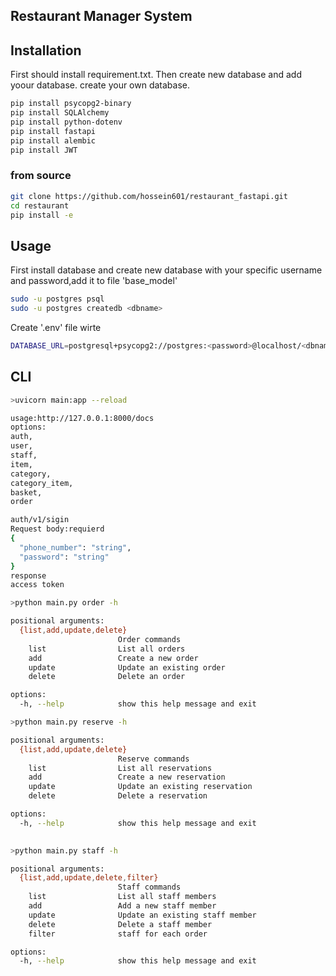 
## **Restaurant Manager System**



## **Installation**

First should install requirement.txt. Then create new database and add yoour database. create your own database.


```bash
pip install psycopg2-binary
pip install SQLAlchemy
pip install python-dotenv
pip install fastapi
pip install alembic
pip install JWT
```
### from source
```bash
git clone https://github.com/hossein601/restaurant_fastapi.git
cd restaurant
pip install -e
```
## Usage
First install database and create new database with your specific username and password,add it to file 'base_model'
```bash
sudo -u postgres psql
sudo -u postgres createdb <dbname>
```
Create '.env' file wirte 
```bash
DATABASE_URL=postgresql+psycopg2://postgres:<password>@localhost/<dbname>
```
## CLI
```bash
>uvicorn main:app --reload

usage:http://127.0.0.1:8000/docs
options:
auth,
user,
staff,
item,
category,
category_item,
basket,
order

```
```bash
auth/v1/sigin
Request body:requierd
{
  "phone_number": "string",
  "password": "string"
}
response
access token

```
```bash
>python main.py order -h

positional arguments:
  {list,add,update,delete}
                        Order commands
    list                List all orders
    add                 Create a new order
    update              Update an existing order
    delete              Delete an order

options:
  -h, --help            show this help message and exit

```
```bash
>python main.py reserve -h

positional arguments:
  {list,add,update,delete}
                        Reserve commands
    list                List all reservations
    add                 Create a new reservation
    update              Update an existing reservation
    delete              Delete a reservation

options:
  -h, --help            show this help message and exit
      
```
```bash
>python main.py staff -h

positional arguments:
  {list,add,update,delete,filter}
                        Staff commands
    list                List all staff members
    add                 Add a new staff member
    update              Update an existing staff member
    delete              Delete a staff member
    filter              staff for each order

options:
  -h, --help            show this help message and exit

```

